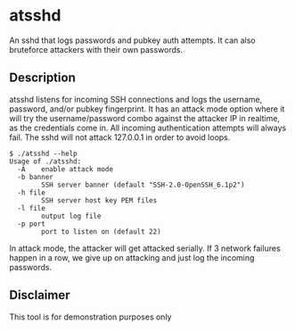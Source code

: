 # atsshd
An sshd that logs passwords and pubkey auth attempts.  It can also bruteforce attackers with their own passwords.

## Description
atsshd listens for incoming SSH connections and logs the username, password, and/or pubkey fingerprint.  It has an attack mode option where it will try the username/password combo against the attacker IP in realtime, as the credentials come in.  All incoming authentication attempts will always fail.  The sshd will not attack 127.0.0.1 in order to avoid loops.

```console
$ ./atsshd --help
Usage of ./atsshd:
  -A	enable attack mode
  -b banner
    	SSH server banner (default "SSH-2.0-OpenSSH_6.1p2")
  -h file
    	SSH server host key PEM files
  -l file
    	output log file
  -p port
    	port to listen on (default 22)
```

In attack mode, the attacker will get attacked serially.  If 3 network failures happen in a row, we give up on attacking and just log the incoming passwords.

## Disclaimer
This tool is for demonstration purposes only
